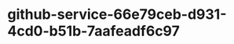 github-service-66e79ceb-d931-4cd0-b51b-7aafeadf6c97
===================================================
